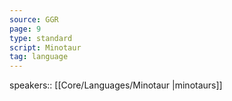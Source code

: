 ```yaml
---
source: GGR
page: 9
type: standard
script: Minotaur
tag: language
---
```


speakers:: [[Core/Languages/Minotaur \|minotaurs]]

